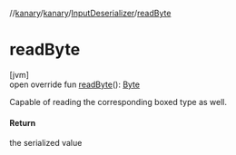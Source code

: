 //[kanary](../../../index.md)/[kanary](../index.md)/[InputDeserializer](index.md)/[readByte](read-byte.md)

# readByte

[jvm]\
open override fun [readByte](read-byte.md)(): [Byte](https://kotlinlang.org/api/latest/jvm/stdlib/kotlin/-byte/index.html)

Capable of reading the corresponding boxed type as well.

#### Return

the serialized value
